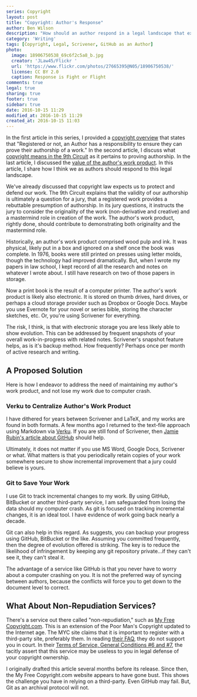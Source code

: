```yaml
---
series: Copyright
layout: post
title: "Copyright: Author's Response"
author: Ben Wilson
description: "How should an author respond in a legal landscape that expects action?"
category: 'Writing'
tags: [Copyright, Legal, Scrivener, GitHub as an Author]
photo:
  image: 18906750538_69c6f2c5a8_b.jpg
  creator: 'JLaw45/Flickr '
  url: 'https://www.flickr.com/photos/27665395@N05/18906750538/'
  license: CC BY 2.0
  caption: Response is Fight or Flight
comments: true
legal: true
sharing: true
footer: true
sidebar: true
date: 2016-10-15 11:29
modified_at: 2016-10-15 11:29
created_at: 2016-10-15 11:03
---
```


In the first article in this series, I provided a [copyright overview](/writing/copyright-overview/) that states that "Registered or not, an Author has a responsibility to ensure they can prove their authorship of a work." In the second article, I discuss what [copyright means in the 9th Circuit](/writing/copyright-overview/) as it pertains to proving authorship. In the last article, I discussed the [value of the author's work product](/writing-copyright-work-product). In this article, I share how I think we as authors should respond to this legal landscape.

<!-- more -->

We've already discussed that copyright law expects us to protect and defend our work. The 9th Circuit explains that the validity of our authorship is ultimately a question for a jury, that a registered work provides a rebuttable presumption of authorship. In its jury questions, it instructs the jury to consider the originality of the work (non-derivative and creative) and a mastermind role in creation of the work. The author's work product, rightly done, should contribute to demonstrating both originality and the mastermind role.

Historically, an author's work product comprised wood pulp and ink. It was physical, likely put in a box and ignored on a shelf once the book was complete. In 1976, books were still printed on presses using letter molds, though the technology had improved dramatically. But, when I wrote my papers in law school, I kept record of all the research and notes on whatever I wrote about. I still have research on two of those papers in storage.

Now a print book is the result of a computer printer. The author's work product is likely also electronic. It is stored on thumb drives, hard drives, or perhaps a cloud storage provider such as Dropbox or Google Docs. Maybe you use Evernote for your novel or series bible, storing the character sketches, etc. Or, you're using Scrivener for everything.

The risk, I think, is that with electronic storage you are less likely able to show evolution. This can be addressed by frequent snapshots of your overall work-in-progress with related notes. Scrivener's snapshot feature helps, as is it's backup method. How frequently? Perhaps once per month of active research and writing.

## A Proposed Solution

Here is how I endeavor to address the need of maintaining my author's work product, and not lose my work due to computer crash.

### Verku to Centralize Author's Work Product

I have dithered for years between Scrivener and LaTeX, and my works are found in both formats. A few months ago I returned to the text-file approach using Markdown via [Verku](/diary/unsharpening-the-axe/). If you are still fond of Scrivener, then [Jamie Rubin's article about GitHub](http://www.jamierubin.net/2015/12/22/tracking-the-things-i-make-with-github/) should help.

Ultimately, it does not matter if you use MS Word, Google Docs, Scrivener or what. What matters is that you periodically retain copies of your work somewhere secure to show incremental improvement that a jury could believe is yours.

### Git to Save Your Work

I use Git to track incremental changes to my work. By using GitHub, BitBucket or another third-party service, I am safeguarded from losing the data should my computer crash. As git is focused on tracking incremental changes, it is an ideal tool. I have evidence of work going back nearly a decade.

Git can also help in this regard. As  suggests, you can backup your progress using GitHub, BitBucket or the like. Assuming you committed frequently, then the degree of evolution offered is striking. The key is to reduce the likelihood of infringement by keeping any git repository private...if they can't see it, they can't steal it.

The advantage of a service like GitHub is that you never have to worry about a computer crashing on you. It is not the preferred way of syncing between authors, because the conflicts will force you to get down to the document level to correct.

## What About Non-Repudiation Services?

There's a service out there called "non-repudiation," such as [My Free Copyright.com](http://web.archive.org/web/20160106180938/http://www.myfreecopyright.com/). This is an extension of the Poor Man's Copyright updated to the Internet age. The MYC site claims that it is important to register with a third-party site, preferably them. In reading [their FAQ](https://web.archive.org/web/20151213124400/http://www.myfreecopyright.com/frequently_asked_questions), they do not support you in court. In their [Terms of Service, General Conditions #6 and #7](https://web.archive.org/web/20160103110959/http://myfreecopyright.com/home/termsofservice), the tacitly assert that this service may be useless to you in legal defense of your copyright ownership.

I originally drafted this article several months before its release. Since then, the My Free Copyright.com website appears to have gone bust. This shows the challenge you have in relying on a third-party. Even GitHub may fail. But, Git as an archival protocol will not.

